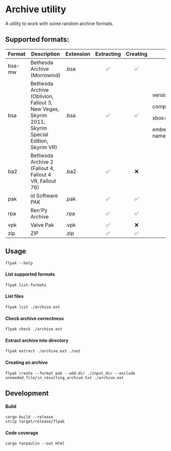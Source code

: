 # Archive utility

A utility to work with some random archive formats.

## Supported formats:

| Format | Description                                                                                       | Extension | Extracting | Creating | Params                                                                                              | Comment                        |
| ------ | ------------------------------------------------------------------------------------------------- | --------- | :--------: | :------: | --------------------------------------------------------------------------------------------------- | ------------------------------ |
| bsa-mw | Bethesda Archive (Morrowind)                                                                      | .bsa      |     ✅      |    ✅     |                                                                                                     |
| bsa    | Bethesda Archive (Oblivion, Fallout 3, New Vegas, Skyrim 2011, Skyrim Special Edition, Skyrim VR) | .bsa      |     ✅      |    ✅     | <p> version=103/104/105 <p> compress=true/false <p> xbox=true/false <p> embed-names=true/false |
| ba2    | Bethesda Archive 2 (Fallout 4, Fallout 4 VR, Fallout 76)                                          | .ba2      |     ✅      |    ❌     |                                                                                                     | Only general archive supported |
| pak    | id Software PAK                                                                                   | .pak      |     ✅      |    ✅     |
| rpa    | Ren'Py Archive                                                                                    | .rpa      |     ✅      |    ✅     |
| vpk    | Valve Pak                                                                                         | .vpk      |     ✅      |    ❌     |
| zip    | ZIP                                                                                               | .zip      |     ✅      |    ✅     |

## Usage

```flpak --help```

#### List supported formats

```flpak list-formats```

#### List files

```flpak list ./archive.ext```

#### Check archive correctness

```flpak check ./archive.ext```

#### Extract archive into directory

```flpak extract ./archive.ext ./out```

#### Creating an archive

```flpak create --format pak --add-dir ./input_dir --exclude unneeded_file/in_resulting_archive.txt ./archive.ext```

## Development

#### Build

```
cargo build --release
strip target/release/flpak
```

#### Code coverage

```
cargo tarpaulin --out Html
```
